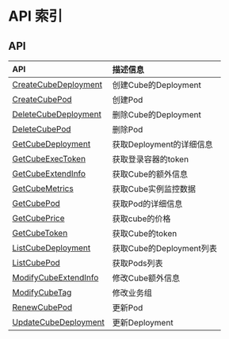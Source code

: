 # API 索引

## API

| API | 描述信息 |
|:---|:---|
|[CreateCubeDeployment](api/cube-api/create_cube_deployment)|创建Cube的Deployment|
|[CreateCubePod](api/cube-api/create_cube_pod)|创建Pod|
|[DeleteCubeDeployment](api/cube-api/delete_cube_deployment)|删除Cube的Deployment|
|[DeleteCubePod](api/cube-api/delete_cube_pod)|删除Pod|
|[GetCubeDeployment](api/cube-api/get_cube_deployment)|获取Deployment的详细信息|
|[GetCubeExecToken](api/cube-api/get_cube_exec_token)|获取登录容器的token|
|[GetCubeExtendInfo](api/cube-api/get_cube_extend_info)|获取Cube的额外信息|
|[GetCubeMetrics](api/cube-api/get_cube_metrics)|获取Cube实例监控数据|
|[GetCubePod](api/cube-api/get_cube_pod)|获取Pod的详细信息|
|[GetCubePrice](api/cube-api/get_cube_price)|获取cube的价格|
|[GetCubeToken](api/cube-api/get_cube_token)|获取Cube的token|
|[ListCubeDeployment](api/cube-api/list_cube_deployment)|获取Cube的Deployment列表|
|[ListCubePod](api/cube-api/list_cube_pod)|获取Pods列表|
|[ModifyCubeExtendInfo](api/cube-api/modify_cube_extend_info)|修改Cube额外信息|
|[ModifyCubeTag](api/cube-api/modify_cube_tag)|修改业务组|
|[RenewCubePod](api/cube-api/renew_cube_pod)|更新Pod|
|[UpdateCubeDeployment](api/cube-api/update_cube_deployment)|更新Deployment|
